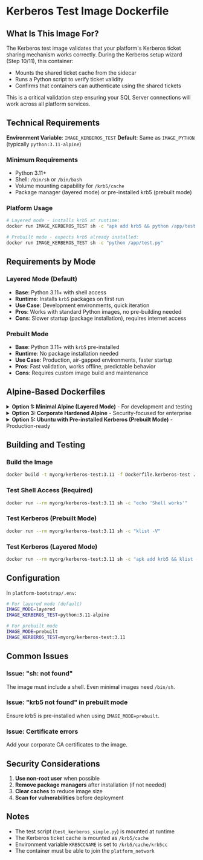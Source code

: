 # Kerberos Test Image Dockerfile

## What Is This Image For?

The Kerberos test image validates that your platform's Kerberos ticket sharing mechanism works correctly. During the Kerberos setup wizard (Step 10/11), this container:
- Mounts the shared ticket cache from the sidecar
- Runs a Python script to verify ticket validity
- Confirms that containers can authenticate using the shared tickets

This is a critical validation step ensuring your SQL Server connections will work across all platform services.

## Technical Requirements

**Environment Variable**: `IMAGE_KERBEROS_TEST`
**Default**: Same as `IMAGE_PYTHON` (typically `python:3.11-alpine`)

### Minimum Requirements
- Python 3.11+
- Shell: `/bin/sh` or `/bin/bash`
- Volume mounting capability for `/krb5/cache`
- Package manager (layered mode) or pre-installed krb5 (prebuilt mode)

### Platform Usage
```bash
# Layered mode - installs krb5 at runtime:
docker run IMAGE_KERBEROS_TEST sh -c "apk add krb5 && python /app/test.py"

# Prebuilt mode - expects krb5 already installed:
docker run IMAGE_KERBEROS_TEST sh -c "python /app/test.py"
```

## Requirements by Mode

### Layered Mode (Default)
- **Base**: Python 3.11+ with shell access
- **Runtime**: Installs `krb5` packages on first run
- **Use Case**: Development environments, quick iteration
- **Pros**: Works with standard Python images, no pre-building needed
- **Cons**: Slower startup (package installation), requires internet access

### Prebuilt Mode
- **Base**: Python 3.11+ with `krb5` pre-installed
- **Runtime**: No package installation needed
- **Use Case**: Production, air-gapped environments, faster startup
- **Pros**: Fast validation, works offline, predictable behavior
- **Cons**: Requires custom image build and maintenance

## Alpine-Based Dockerfiles

<details>
<summary><b>Option 1: Minimal Alpine (Layered Mode)</b> - For development and testing</summary>
```dockerfile
# For use with IMAGE_MODE=layered
FROM python:3.11-alpine

# Just use the base image as-is
# Platform will install krb5 at runtime
```

**Build**: Not needed - use standard image directly
**Configure**: `IMAGE_KERBEROS_TEST=python:3.11-alpine`
**Runtime**: Platform automatically installs krb5 packages

</details>

<details>
<summary><b>Option 2: Alpine with Pre-installed Kerberos (Prebuilt Mode)</b> - For production use</summary>
```dockerfile
# For use with IMAGE_MODE=prebuilt
FROM python:3.11-alpine

# Pre-install krb5 packages
RUN apk add --no-cache \
    krb5 \
    krb5-libs \
    krb5-dev

# Add corporate CA certificates if needed
COPY corporate-ca.crt /usr/local/share/ca-certificates/
RUN update-ca-certificates

# Optional: Pre-configure Kerberos
COPY krb5.conf /etc/krb5.conf

# Verify installation
RUN klist -V

# Note: Must keep shell available for script execution
```

**Build**: `docker build -t myorg/kerberos-test:3.11-alpine -f Dockerfile.kerberos-test .`
**Configure**: `IMAGE_MODE=prebuilt` and `IMAGE_KERBEROS_TEST=myorg/kerberos-test:3.11-alpine`
**Versions**: Alpine 3.18+ recommended for latest krb5 packages

</details>

<details>
<summary><b>Option 3: Corporate Hardened Alpine</b> - Security-focused for enterprise</summary>
```dockerfile
# For corporate environments with security requirements
FROM python:3.11-alpine

# Install everything needed
RUN apk add --no-cache \
    krb5 \
    krb5-libs \
    krb5-dev \
    ca-certificates

# Add corporate certificates
COPY corporate-ca.crt /usr/local/share/ca-certificates/
RUN update-ca-certificates

# Configure Kerberos for your domain
COPY krb5.conf /etc/krb5.conf

# Create non-root user
RUN adduser -D -u 1000 -s /bin/sh testuser

# Security hardening
RUN rm -rf /var/cache/apk/* \
    && rm -rf /root/.cache \
    && find / -name "*.pyc" -delete 2>/dev/null || true

USER testuser
WORKDIR /app

# Shell must remain available for test execution
```

**Security Features**: Non-root user, minimal attack surface, cache cleanup
**Build**: `docker build -t myorg/kerberos-test:3.11-alpine-hardened -f Dockerfile.kerberos-test .`
**Note**: Requires proper krb5.conf for your Active Directory domain

</details>

## Ubuntu/Debian-Based Dockerfiles

<details>
<summary><b>Option 4: Minimal Ubuntu (Layered Mode)</b> - Standard development image</summary>
```dockerfile
# For use with IMAGE_MODE=layered
FROM python:3.11-slim-bookworm

# Base image only - krb5 installed at runtime
# Shell and apt-get must be available
```

**OS Versions**: Ubuntu 22.04 (Jammy), Debian 12 (Bookworm) recommended
**Configure**: `IMAGE_KERBEROS_TEST=python:3.11-slim-bookworm`
**Runtime**: Platform automatically installs krb5-user package

</details>

<details>
<summary><b>Option 5: Ubuntu with Pre-installed Kerberos (Prebuilt Mode)</b> - Production-ready</summary>

```dockerfile
# For organizations preferring Debian/Ubuntu
FROM python:3.11-slim-bookworm

# Install Kerberos packages
RUN apt-get update && \
    apt-get install -y --no-install-recommends \
        krb5-user \
        libkrb5-3 \
        libk5crypto3 \
        ca-certificates \
    && rm -rf /var/lib/apt/lists/*

# Add corporate certificates
COPY corporate-ca.crt /usr/local/share/ca-certificates/
RUN update-ca-certificates

# Configure Kerberos
COPY krb5.conf /etc/krb5.conf

# Verify installation
RUN klist -V
```

**Build**: `docker build -t myorg/kerberos-test:3.11-ubuntu -f Dockerfile.kerberos-test .`
**Configure**: `IMAGE_MODE=prebuilt` and `IMAGE_KERBEROS_TEST=myorg/kerberos-test:3.11-ubuntu`
**Package Notes**: `krb5-user` provides klist, kinit; `libkrb5-3` provides core libraries

</details>

## Building and Testing

### Build the Image
```bash
docker build -t myorg/kerberos-test:3.11 -f Dockerfile.kerberos-test .
```

### Test Shell Access (Required)
```bash
docker run --rm myorg/kerberos-test:3.11 sh -c "echo 'Shell works'"
```

### Test Kerberos (Prebuilt Mode)
```bash
docker run --rm myorg/kerberos-test:3.11 sh -c "klist -V"
```

### Test Kerberos (Layered Mode)
```bash
docker run --rm myorg/kerberos-test:3.11 sh -c "apk add krb5 && klist -V"
```

## Configuration

In `platform-bootstrap/.env`:

```bash
# For layered mode (default)
IMAGE_MODE=layered
IMAGE_KERBEROS_TEST=python:3.11-alpine

# For prebuilt mode
IMAGE_MODE=prebuilt
IMAGE_KERBEROS_TEST=myorg/kerberos-test:3.11
```

## Common Issues

### Issue: "sh: not found"
The image must include a shell. Even minimal images need `/bin/sh`.

### Issue: "krb5 not found" in prebuilt mode
Ensure krb5 is pre-installed when using `IMAGE_MODE=prebuilt`.

### Issue: Certificate errors
Add your corporate CA certificates to the image.

## Security Considerations

1. **Use non-root user** when possible
2. **Remove package managers** after installation (if not needed)
3. **Clear caches** to reduce image size
4. **Scan for vulnerabilities** before deployment

## Notes

- The test script (`test_kerberos_simple.py`) is mounted at runtime
- The Kerberos ticket cache is mounted as `/krb5/cache`
- Environment variable `KRB5CCNAME` is set to `/krb5/cache/krb5cc`
- The container must be able to join the `platform_network`